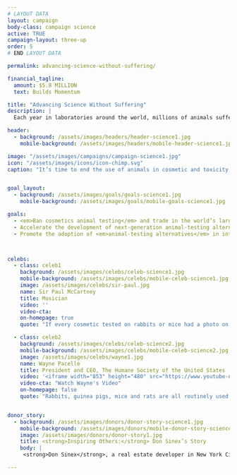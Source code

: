 ```yaml
---
# LAYOUT DATA
layout: campaign
body-class: campaign science
active: TRUE
campaign-layout: three-up
order: 5
# END LAYOUT DATA

permalink: advancing-science-without-suffering/

financial_tagline:
  amount: $5.8 MILLION
  text: Builds Momentum

title: "Advancing Science Without Suffering"
description: |
  Each year in laboratories around the world, millions of animals suffer and die in cruel chemical-poisoning tests for products we use every day, despite growing recognition of flaws inherent in such tests. We’re spearheading a global campaign to ban animal testing for cosmetics and to replace 1940s-era tests on rats, rabbits and dogs with superior modern alternatives based on 21st century science.

header:
  - background: /assets/images/headers/header-science1.jpg
    mobile-background: /assets/images/headers/mobile-header-science1.jpg

image: "/assets/images/campaigns/campaign-science1.jpg"
icon: "/assets/images/icons/icon-chimp.svg"
caption: "It’s time to end the use of animals in cosmetic and toxicity tests. By promoting new alternatives and banning animal testing, we can save animals from torturous lives in labs."


goal_layout:
  - background: /assets/images/goals/goals-science1.jpg
    mobile-background: /assets/images/goals/mobile-goals-science1.jpg

goals:
  - <em>Ban cosmetics animal testing</em> and trade in the world’s largest markets, including the U.S., and make progress toward ending mandatory animal testing for cosmetics in China.
  - Accelerate the development of next-generation animal-testing alternatives by steering public and private funding toward <em>non-animal technologies</em>.
  - Promote the adoption of <em>animal-testing alternatives</em> in international industry regulations.



celebs:
  - class: celeb1
    background: /assets/images/celebs/celeb-science1.jpg
    mobile-background: /assets/images/celebs/mobile-celeb-science1.jpg
    image: /assets/images/celebs/sir-paul.jpg
    name: Sir Paul McCartney
    title: Musician
    video: ''
    video-cta:
    on-homepage: true
    quote: "If every cosmetic tested on rabbits or mice had a photo on the packaging showing these animals with weeping swollen eyes and inflamed skin, I believe everyone would leave cruelty on the shelf."

  - class: celeb2
    background: /assets/images/celebs/celeb-science2.jpg
    mobile-background: /assets/images/celebs/mobile-celeb-science2.jpg
    image: /assets/images/celebs/wayne1.jpg
    name: Wayne Pacelle
    title: President and CEO, The Humane Society of the United States
    video: '<iframe width="853" height="480" src="https://www.youtube-nocookie.com/embed/GDUO1DzWvDo?rel=0" frameborder="0" allowfullscreen></iframe>'
    video-cta: "Watch Wayne's Video"
    on-homepage: false
    quote: "Rabbits, guinea pigs, mice and rats are all routinely used in tests designed to determine the degree to which a substance can harm them. The tests are unreliable and the actual consumer protections are overstated."


donor_story:
  - background: /assets/images/donors/donor-story-science1.jpg
    mobile-background: /assets/images/donors/mobile-donor-story-science1.jpg
    image: /assets/images/donors/donor-story1.jpg
    title: <strong>Inspiring Others:</strong> Don Sinex’s Story
    body: |
     <strong>Don Sinex</strong>, a real estate developer in New York City and Vermont, inherited his compassion for all animals—and especially dogs—from his mother, and now he’s dedicated to eliminating animal cruelty. A longtime friend of The HSUS, Don has given generously to our programs to save animals from cruel situations such as puppy mills. In 2014, in partnership with Shoshi Fu and Devonwood Investors LLC, Don asked that his donation be used to customize a special vehicle for our Animal Rescue Team. In recognition of his gift, the customized truck and shelter trailer will be named Rescue Team Ranger and Rescue Team Chloe after his two beloved English springer spaniels. Don hopes that generous gifts like his will inspire others to support the lifesaving work of The HSUS.

---
```

